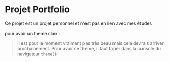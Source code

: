 # Projet Portfolio

Ce projet est un projet personnel et n'est pas en lien avec mes études

pour avoir un theme clair :
> il est pour le moment vraiment pas très beau mais cela devrais arriver prochainement. Pour avoir ce theme, il faut taper dans la console du navigateur `theme()`

